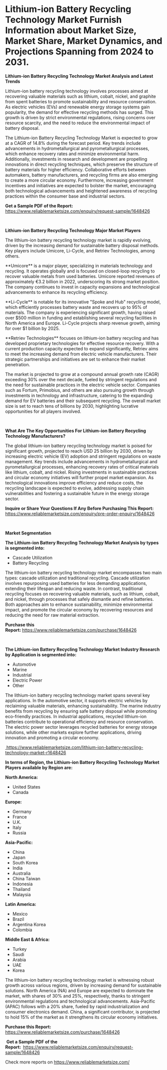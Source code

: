 <p><h1>Lithium-ion Battery Recycling Technology Market Furnish Information about Market Size, Market Share, Market Dynamics, and Projections Spanning from 2024 to 2031.</h1></p><p><strong>Lithium-ion Battery Recycling Technology Market Analysis and Latest Trends</strong></p>
<p><p>Lithium-ion battery recycling technology involves processes aimed at recovering valuable materials such as lithium, cobalt, nickel, and graphite from spent batteries to promote sustainability and resource conservation. As electric vehicles (EVs) and renewable energy storage systems gain popularity, the demand for effective recycling methods has surged. This growth is driven by strict environmental regulations, rising concerns over resource scarcity, and the need to reduce the environmental impact of battery disposal. </p><p>The Lithium-ion Battery Recycling Technology Market is expected to grow at a CAGR of 14.8% during the forecast period. Key trends include advancements in hydrometallurgical and pyrometallurgical processes, which enhance recovery rates and minimize environmental harm. Additionally, investments in research and development are propelling innovations in direct recycling techniques, which preserve the structure of battery materials for higher efficiency. Collaborative efforts between automakers, battery manufacturers, and recycling firms are also emerging to create a more circular economy. Furthermore, increasing government incentives and initiatives are expected to bolster the market, encouraging both technological advancements and heightened awareness of recycling practices within the consumer base and industrial sectors.</p></p>
<p><strong>Get a Sample PDF of the Report:&nbsp;</strong> <a href="https://www.reliablemarketsize.com/enquiry/request-sample/1648426?utm_campaign=1898&utm_medium=2&utm_source=Github&utm_content=ia&utm_term=29122024&utm_id=lithium-ion-battery-recycling-technology">https://www.reliablemarketsize.com/enquiry/request-sample/1648426</a></p>
<p>&nbsp;</p>
<p><strong>Lithium-ion Battery Recycling Technology Major Market Players</strong></p>
<p><p>The lithium-ion battery recycling technology market is rapidly evolving, driven by the increasing demand for sustainable battery disposal methods. Key players include Umicore, Li-Cycle, and Retriev Technologies, among others.</p><p>**Umicore** is a major player, specializing in materials technology and recycling. It operates globally and is focused on closed-loop recycling to recover valuable metals from used batteries. Umicore reported revenues of approximately €3.2 billion in 2022, underscoring its strong market position. The company continues to invest in capacity expansions and technological advancements to enhance its recycling efficiency.</p><p>**Li-Cycle** is notable for its innovative "Spoke and Hub" recycling model, which efficiently processes battery waste and recovers up to 95% of materials. The company is experiencing significant growth, having raised over $500 million in funding and establishing several recycling facilities in North America and Europe. Li-Cycle projects sharp revenue growth, aiming for over $1 billion by 2025.</p><p>**Retriev Technologies** focuses on lithium-ion battery recycling and has developed proprietary technologies for effective resource recovery. With a current production capacity expected to expand significantly, Retriev aims to meet the increasing demand from electric vehicle manufacturers. Their strategic partnerships and initiatives are set to enhance their market penetration.</p><p>The market is projected to grow at a compound annual growth rate (CAGR) exceeding 30% over the next decade, fueled by stringent regulations and the need for sustainable practices in the electric vehicle sector. Companies such as Fortum, Primobius, and others are also pursuing growth through investments in technology and infrastructure, catering to the expanding demand for EV batteries and their subsequent recycling. The overall market size is set to reach tens of billions by 2030, highlighting lucrative opportunities for all players involved.</p></p>
<p>&nbsp;</p>
<p><strong>What Are The Key Opportunities For Lithium-ion Battery Recycling Technology Manufacturers?</strong></p>
<p><p>The global lithium-ion battery recycling technology market is poised for significant growth, projected to reach USD 25 billion by 2030, driven by increasing electric vehicle (EV) adoption and stringent regulations on waste management. Key trends include advancements in hydrometallurgical and pyrometallurgical processes, enhancing recovery rates of critical materials like lithium, cobalt, and nickel. Rising investments in sustainable practices and circular economy initiatives will further propel market expansion. As technological innovations improve efficiency and reduce costs, the recycling landscape is expected to evolve, addressing supply chain vulnerabilities and fostering a sustainable future in the energy storage sector.</p></p>
<p><strong>Inquire or Share Your Questions If Any Before Purchasing This Report:</strong> <a href="https://www.reliablemarketsize.com/enquiry/pre-order-enquiry/1648426?utm_campaign=1898&utm_medium=2&utm_source=Github&utm_content=ia&utm_term=29122024&utm_id=lithium-ion-battery-recycling-technology">https://www.reliablemarketsize.com/enquiry/pre-order-enquiry/1648426</a></p>
<p>&nbsp;</p>
<p><strong>Market Segmentation</strong></p>
<p><strong>The Lithium-ion Battery Recycling Technology Market Analysis by types is segmented into:</strong></p>
<p><ul><li>Cascade Utilization</li><li>Battery Recycling</li></ul></p>
<p><p>The lithium-ion battery recycling technology market encompasses two main types: cascade utilization and traditional recycling. Cascade utilization involves repurposing used batteries for less demanding applications, extending their lifespan and reducing waste. In contrast, traditional recycling focuses on recovering valuable materials, such as lithium, cobalt, and nickel, through processes that safely dismantle and refine batteries. Both approaches aim to enhance sustainability, minimize environmental impact, and promote the circular economy by recovering resources and reducing the need for raw material extraction.</p></p>
<p><strong>Purchase this Report:&nbsp;</strong><a href="https://www.reliablemarketsize.com/purchase/1648426?utm_campaign=1898&utm_medium=2&utm_source=Github&utm_content=ia&utm_term=29122024&utm_id=lithium-ion-battery-recycling-technology">https://www.reliablemarketsize.com/purchase/1648426</a></p>
<p>&nbsp;</p>
<p><strong>The Lithium-ion Battery Recycling Technology Market Industry Research by Application is segmented into:</strong></p>
<p><ul><li>Automotive</li><li>Marine</li><li>Industrial</li><li>Electric Power</li><li>Other</li></ul></p>
<p><p>The lithium-ion battery recycling technology market spans several key applications. In the automotive sector, it supports electric vehicles by reclaiming valuable materials, enhancing sustainability. The marine industry benefits from recycling by ensuring safe battery disposal while promoting eco-friendly practices. In industrial applications, recycled lithium-ion batteries contribute to operational efficiency and resource conservation. The electric power sector leverages recycled batteries for energy storage solutions, while other markets explore further applications, driving innovation and promoting a circular economy.</p></p>
<p><a href="https://www.reliablemarketsize.com/lithium-ion-battery-recycling-technology-market-r1648426?utm_campaign=1898&utm_medium=2&utm_source=Github&utm_content=ia&utm_term=29122024&utm_id=lithium-ion-battery-recycling-technology">&nbsp;https://www.reliablemarketsize.com/lithium-ion-battery-recycling-technology-market-r1648426</a></p>
<p><strong>In terms of Region, the Lithium-ion Battery Recycling Technology Market Players available by Region are:</strong></p>
<p>
    <p> <strong> North America: </strong>
        <ul>
            <li>United States</li>
            <li>Canada</li>
        </ul>
        </p> 
    <p> <strong> Europe: </strong>
        <ul>
            <li>Germany</li>
            <li>France</li>
            <li>U.K.</li>
            <li>Italy</li>
            <li>Russia</li>
        </ul>
        </p> 
    <p> <strong> Asia-Pacific: </strong>
        <ul>
            <li>China</li>
            <li>Japan</li>
            <li>South Korea</li>
            <li>India</li>
            <li>Australia</li>
            <li>China Taiwan</li>
            <li>Indonesia</li>
            <li>Thailand</li>
            <li>Malaysia</li>
        </ul>
        </p> 
    <p> <strong> Latin America: </strong>
        <ul>
            <li>Mexico</li>
            <li>Brazil</li>
            <li>Argentina Korea</li>
            <li>Colombia</li>
        </ul>
        </p> 
    <p> <strong> Middle East & Africa: </strong>
        <ul>
            <li>Turkey</li>
            <li>Saudi</li>
            <li>Arabia</li>
            <li>UAE</li>
            <li>Korea</li>
        </ul>
    </p>
    </p>
<p><p>The lithium-ion battery recycling technology market is witnessing robust growth across various regions, driven by increasing demand for sustainable solutions. North America (NA) and Europe are expected to dominate the market, with shares of 30% and 25%, respectively, thanks to stringent environmental regulations and technological advancements. Asia-Pacific (APAC) follows with a 20% share, fueled by rapid industrialization and consumer electronics demand. China, a significant contributor, is projected to hold 15% of the market as it strengthens its circular economy initiatives.</p></p>
<p><strong>Purchase this Report: </strong><a href="https://www.reliablemarketsize.com/purchase/1648426?utm_campaign=1898&utm_medium=2&utm_source=Github&utm_content=ia&utm_term=29122024&utm_id=lithium-ion-battery-recycling-technology">https://www.reliablemarketsize.com/purchase/1648426</a></p>
<p>&nbsp;<strong>Get a Sample PDF of the Report:&nbsp;&nbsp;</strong><a href="https://www.reliablemarketsize.com/enquiry/request-sample/1648426?utm_campaign=1898&utm_medium=2&utm_source=Github&utm_content=ia&utm_term=29122024&utm_id=lithium-ion-battery-recycling-technology">https://www.reliablemarketsize.com/enquiry/request-sample/1648426</a></p>
<p><strong></strong></p>
<p>Check more reports on <a href="https://www.reliablemarketsize.com/?utm_campaign=1898&utm_medium=2&utm_source=Github&utm_content=ia&utm_term=29122024&utm_id=lithium-ion-battery-recycling-technology">https://www.reliablemarketsize.com/</a></p>